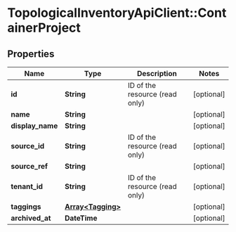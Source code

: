# TopologicalInventoryApiClient::ContainerProject

## Properties
Name | Type | Description | Notes
------------ | ------------- | ------------- | -------------
**id** | **String** | ID of the resource (read only) | [optional] 
**name** | **String** |  | [optional] 
**display_name** | **String** |  | [optional] 
**source_id** | **String** | ID of the resource (read only) | [optional] 
**source_ref** | **String** |  | [optional] 
**tenant_id** | **String** | ID of the resource (read only) | [optional] 
**taggings** | [**Array&lt;Tagging&gt;**](Tagging.md) |  | [optional] 
**archived_at** | **DateTime** |  | [optional] 


